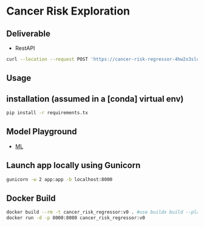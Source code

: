 # Cancer Risk Exploration

## Deliverable
- RestAPI
```bash
curl --location --request POST 'https://cancer-risk-regressor-4hw2x3sloq-as.a.run.app/api' --header 'Content-Type: application/json' --data-raw '{"Sex":"F","Age":"37.10","Smoking":"former","BMI":28.80,"Heart rate data used":0.0,"MET (activity level)":50.08}'
```

## Usage
## installation (assumed in a [conda] virtual env)
```bash
pip install -r requirements.tx
```

## Model Playground
- [ML](code/disease_explorative_study.ipynb)


## Launch app locally using Gunicorn
```bash
gunicorn -w 2 app:app -b localhost:8000
```

## Docker Build
```bash
docker build --rm -t cancer_risk_regressor:v0 . #use buildx build --platform linux/amd64 for mac m1 in order to deploy to cloud
docker run -d -p 8000:8080 cancer_risk_regressor:v0
```